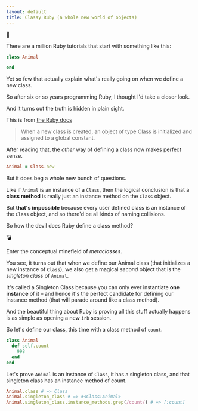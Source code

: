 ```yaml
---
layout: default
title: Classy Ruby (a whole new world of objects)
---
```

:dancer:

There are a million Ruby tutorials that start with something like this:

```ruby
class Animal

end
```

Yet so few that actually explain what's really going on when we define
a new class.

So after six or so years programming Ruby, I thought I'd take a closer look.

And it turns out the truth is hidden in plain sight.

This is from [the Ruby docs](https://ruby-doc.org/core-2.2.0/Class.html)

> When a new class is created, an object of type Class is initialized
and assigned to a global constant.

After reading that, the *other* way of defining a class now makes
perfect sense.

```ruby
Animal = Class.new
```

But it does beg a whole new bunch of questions.

Like if `Animal` is an instance of a `Class`, then the logical conclusion
is that a **class method** is really just an instance method
on the `Class` object.

But **that's impossible** because every user defined class is an instance of the
`Class` object, and so there'd be all kinds of naming collisions.

So how the devil does Ruby define a class method?

:bomb:

Enter the conceptual minefield of *metaclasses*.

You see, it turns out that when we define our Animal class (that initializes
a new instance of `Class`), we also get a magical *second* object that is the
*singleton class* of `Animal`.

It's called a Singleton Class because you can only ever instantiate
**one instance** of it – and hence it's the perfect candidate for defining our
instance method (that will parade around like a class method).

And the beautiful thing about Ruby is proving all this stuff actually happens is
as simple as opening a new `irb` session.

So let's define our class, this time with a class method of `count`.

```ruby
class Animal
  def self.count
    998
  end
end
```

Let's prove `Animal` is an instance of `Class`, it has a singleton class, and
that singleton class has an instance method of count.

```ruby
Animal.class # => Class
Animal.singleton_class # => #<Class:Animal>
Animal.singleton_class.instance_methods.grep(/count/) # => [:count]
```
